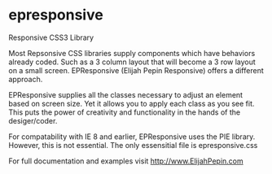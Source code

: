 # epresponsive
Responsive CSS3 Library

Most Repsonsive CSS libraries supply components which have behaviors already coded.
Such as a 3 column layout that will become a 3 row layout on a small screen.
EPResponsive (Elijah Pepin Responsive) offers a different approach. 

EPResponsive supplies all the classes necessary to adjust an element based on screen size.
Yet it allows you to apply each class as you see fit.
This puts the power of creativity and functionality in the hands of the desiger/coder.

For compatability with IE 8 and earlier, EPResponsive uses the PIE library. However, this is not essential.
The only essensitial file is epresponsive.css

For full documentation and examples visit http://www.ElijahPepin.com
